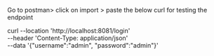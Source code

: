 Go to postman> click on import > paste the below curl for testing the endpoint

curl --location 'http://localhost:8081/login' \
--header 'Content-Type: application/json' \
--data '{"username":"admin", "password":"admin"}'

